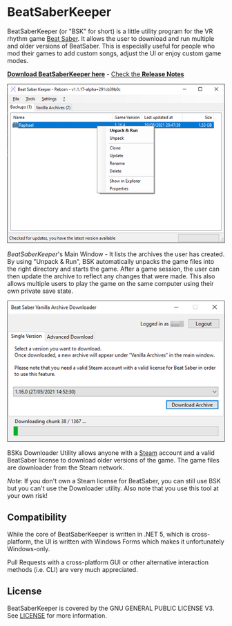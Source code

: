 # BeatSaberKeeper
BeatSaberKeeper (or "BSK" for short) is a little utility program
for the VR rhythm game [Beat Saber](https://beatsaber.com/). It allows the user to
download and run multiple and older versions of BeatSaber. This is especially
useful for people who mod their games to add custom songs, adjust the UI or enjoy
custom game modes.

[**Download BeatSaberKeeper here**](https://github.com/rGunti/BeatSaberKeeper/releases/latest) -
[Check the **Release Notes**](/release)

![BeatSaberKeeper Main Window](imgs/bsk_mainwindow.png)

_BeatSaberKeeper_'s Main Window - It lists the archives the user has created.
By using "Unpack & Run", BSK automatically unpacks the game files into the
right directory and starts the game. After a game session, the user can then
update the archive to reflect any changes that were made. This also allows
multiple users to play the game on the same computer using their own private
save state.

![Beat Saber Vanilla Archive Downloader](imgs/bsk_downloader.png)

BSKs Downloader Utility allows anyone with a [Steam](https://store.steampowered.com/)
account and a valid BeatSaber license to download older versions of the game.
The game files are downloader from the Steam network.

_Note_: If you don't own a Steam license for BeatSaber, you can still use BSK but
you can't use the Downloader utility. Also note that you use this tool at your
own risk!

## Compatibility
While the core of BeatSaberKeeper is written in .NET 5, which is cross-platform,
the UI is written with Windows Forms which makes it unfortunately Windows-only.

Pull Requests with a cross-platform GUI or other alternative interaction methods
(i.e. CLI) are very much appreciated.

## License
BeatSaberKeeper is covered by the GNU GENERAL PUBLIC LICENSE V3.
See [LICENSE](LICENSE) for more information.
